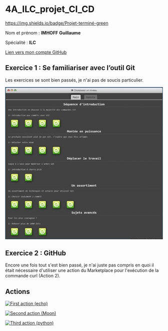 # 4A_ILC_projet_CI_CD

https://img.shields.io/badge/Projet-terminé-green

Nom et prénom : **IMHOFF Guillaume**

Spécialité : **ILC**

[Lien vers mon compte GitHub](https://github.com/Guimhoff)

## Exercice 1 :  Se familiariser avec l’outil Git

Les exercices se sont bien passés, je n'ai pas de soucis particulier.

![Exercice 1 complet](/images/image.png)


## Exercice 2 : GitHub

Encore une fois tout s'est bien passé, je n'ai juste pas compris en quoi il était nécessaire d'utiliser une action du Marketplace pour l'exécution de la commande curl (Action 2).

## Actions

[![First action (echo)](https://github.com/Guimhoff/4A_ILC_projet_CI_CD/actions/workflows/actionEcho.yml/badge.svg)](https://github.com/Guimhoff/4A_ILC_projet_CI_CD/actions/workflows/actionEcho.yml)

[![Second action (Moon)](https://github.com/Guimhoff/4A_ILC_projet_CI_CD/actions/workflows/actionMoon.yml/badge.svg)](https://github.com/Guimhoff/4A_ILC_projet_CI_CD/actions/workflows/actionMoon.yml)

[![Third action (python)](https://github.com/Guimhoff/4A_ILC_projet_CI_CD/actions/workflows/actionPython.yml/badge.svg)](https://github.com/Guimhoff/4A_ILC_projet_CI_CD/actions/workflows/actionPython.yml)
